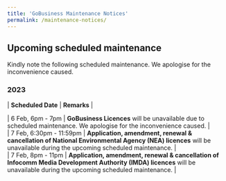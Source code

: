 ```yaml
---
title: 'GoBusiness Maintenance Notices'
permalink: /maintenance-notices/
---
```


## Upcoming scheduled maintenance

Kindly note the following scheduled maintenance. We apologise for the inconvenience caused.

### 2023 

| **Scheduled Date** | **Remarks** |  


| 6 Feb, 6pm - 7pm | **GoBusiness Licences** will be unavailable due to scheduled maintenance. We apologise for the inconvenience caused. |    
| 7 Feb, 6:30pm - 11:59pm | **Application, amendment, renewal & cancellation of National Environmental Agency (NEA) licences** will be unavailable during the upcoming scheduled maintenance. |   
| 7 Feb, 8pm - 11pm | **Application, amendment, renewal & cancellation of Infocomm Media Development Authority (IMDA) licences** will be unavailable during the upcoming scheduled maintenance. | 


<script src="/jquery/jquery.min.js"></script>
<script src="/jquery/resize-tables.js"></script>
